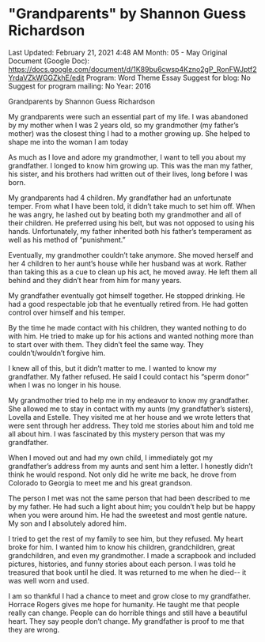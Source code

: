 # "Grandparents" by Shannon Guess Richardson

Last Updated: February 21, 2021 4:48 AM
Month: 05 - May
Original Document (Google Doc): https://docs.google.com/document/d/1K89bu6cwsp4Kzno2gP_RonFWJptf2YrdaVZkWGGZkhE/edit
Program: Word Theme Essay
Suggest for blog: No
Suggest for program mailing: No
Year: 2016

Grandparents by Shannon Guess Richardson

My grandparents were such an essential part of my life. I was abandoned by my mother when I was 2 years old, so my grandmother (my father’s mother) was the closest thing I had to a mother growing up. She helped to shape me into the woman I am today

As much as I love and adore my grandmother, I want to tell you about my grandfather. I longed to know him growing up. This was the man my father, his sister, and his brothers had written out of their lives, long before I was born.

My grandparents had 4 children. My grandfather had an unfortunate temper. From what I have been told, it didn’t take much to set him off. When he was angry, he lashed out by beating both my grandmother and all of their children. He preferred using his belt, but was not opposed to using his hands. Unfortunately, my father inherited both his father’s temperament as well as his method of “punishment.”

Eventually, my grandmother couldn’t take anymore. She moved herself and her 4 children to her aunt’s house while her husband was at work. Rather than taking this as a cue to clean up his act, he moved away. He left them all behind and they didn’t hear from him for many years.

My grandfather eventually got himself together. He stopped drinking. He had a good respectable job that he eventually retired from. He had gotten control over himself and his temper.

By the time he made contact with his children, they wanted nothing to do with him. He tried to make up for his actions and wanted nothing more than to start over with them. They didn’t feel the same way. They couldn’t/wouldn’t forgive him.

I knew all of this, but it didn’t matter to me. I wanted to know my grandfather. My father refused. He said I could contact his “sperm donor” when I was no longer in his house.

My grandmother tried to help me in my endeavor to know my grandfather. She allowed me to stay in contact with my aunts (my grandfather’s sisters), Lovella and Estelle. They visited me at her house and we wrote letters that were sent through her address. They told me stories about him and told me all about him. I was fascinated by this mystery person that was my grandfather.

When I moved out and had my own child, I immediately got my grandfather’s address from my aunts and sent him a letter. I honestly didn’t think he would respond. Not only did he write me back, he drove from Colorado to Georgia to meet me and his great grandson.

The person I met was not the same person that had been described to me by my father. He had such a light about him; you couldn’t help but be happy when you were around him. He had the sweetest and most gentle nature. My son and I absolutely adored him.

I tried to get the rest of my family to see him, but they refused. My heart broke for him. I wanted him to know his children, grandchildren, great grandchildren, and even my grandmother. I made a scrapbook and included pictures, histories, and funny stories about each person. I was told he treasured that book until he died. It was returned to me when he died-- it was well worn and used.

I am so thankful I had a chance to meet and grow close to my grandfather. Horrace Rogers gives me hope for humanity. He taught me that people really can change. People can do horrible things and still have a beautiful heart. They say people don’t change. My grandfather is proof to me that they are wrong.
